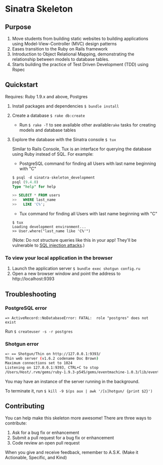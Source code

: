 # Sinatra Skeleton

## Purpose

1.  Move students from building static websites to building applications
using Model-View-Controller (MVC) design patterns
2.  Eases transition to the Ruby on Rails framework
3.  Introduction to Object Relational Mapping, demonstrating the relationship
between models to database tables.
4.  Starts building the practice of Test Driven Development (TDD) using Rspec

## Quickstart

Requires: Ruby 1.9.x and above, Postgres

1.  Install packages and dependencies `$ bundle install`
2.  Create a database `$ rake db:create`
    - Run `$ rake -T` to see available other available`rake` tasks for creating
    models and database tables
3.  Explore the database with the Sinatra console `$ tux`

    Similar to Rails Console, Tux is an interface for querying the database
using Ruby instead of SQL. For example:

     - PostgreSQL command for finding all Users with last name beginning with "C"

     ```SQL
     $ psql -d sinatra-skeleton_development
     psql (9.4.0)
     Type "help" for help

     >> SELECT * FROM users
     >>   WHERE last_name
     >>   LIKE 'C%';
     ```

     - Tux command for finding all Users with last name beginning with "C"

     ```
     $ tux
     Loading development environment...
     >> User.where("last_name like 'C%'")
     ```
    (Note: Do not structure queries like this in your app! They'll be vulnerable to <a href="http://guides.rubyonrails.org/security.html#sql-injection">SQL injection attacks</a>.)

### To view your local application in the browser

1.  Launch the application server `$ bundle exec shotgun config.ru`
2.  Open a new browser window and point the address to http://localhost:9393

## Troubleshooting

### PostgreSQL error

`=> ActiveRecord::NoDatabaseError: FATAL:  role "postgres" does not exist`

Run `$ createuser -s -r postgres`

### Shotgun error

```bash
=> == Shotgun/Thin on http://127.0.0.1:9393/
Thin web server (v1.6.2 codename Doc Brown)
Maximum connections set to 1024
Listening on 127.0.0.1:9393, CTRL+C to stop
/Users/Host/.rvm/gems/ruby-1.9.3-p545/gems/eventmachine-1.0.3/lib/eventmachine.rb:526:in `start_tcp_server': no acceptor (port is in use or requires root privileges) (RuntimeError)
```

You may have an instance of the server running in the background.

To terminate it, run `$ kill -9 $(ps aux | awk '/[s]hotgun/ {print $2}')`

## Contributing

You can help make this skeleton more awesome! There are three ways to contribute:

1. Ask for a bug fix or enhancement
2. Submit a pull request for a bug fix or enhancement
3. Code review an open pull request

When you give and receive feedback, remember to A.S.K. (Make it Actionable, Specific, and Kind)
